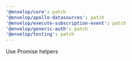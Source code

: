 ```yaml
---
'@envelop/core': patch
'@envelop/apollo-datasources': patch
'@envelop/execute-subscription-event': patch
'@envelop/generic-auth': patch
'@envelop/testing': patch
---
```


Use Promise helpers
